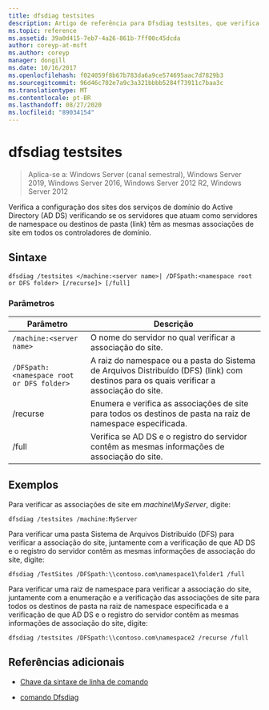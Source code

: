```yaml
---
title: dfsdiag testsites
description: Artigo de referência para Dfsdiag testsites, que verifica a configuração dos sites dos serviços de domínio Active Directory (AD DS) verificando se os servidores que atuam como servidores de namespace ou destinos de pasta (link) têm as mesmas associações de site em todos os controladores de domínio.
ms.topic: reference
ms.assetid: 39a0d415-7eb7-4a26-861b-7ff00c45dcda
author: coreyp-at-msft
ms.author: coreyp
manager: dongill
ms.date: 10/16/2017
ms.openlocfilehash: f024059f8b67b783da6a9ce574695aac7d7829b3
ms.sourcegitcommit: 96d46c702e7a9c3a321bbbb5284f73911c7baa3c
ms.translationtype: MT
ms.contentlocale: pt-BR
ms.lasthandoff: 08/27/2020
ms.locfileid: "89034154"
---
```

# <a name="dfsdiag-testsites"></a>dfsdiag testsites

> Aplica-se a: Windows Server (canal semestral), Windows Server 2019, Windows Server 2016, Windows Server 2012 R2, Windows Server 2012

Verifica a configuração dos sites dos serviços de domínio do Active Directory (AD DS) verificando se os servidores que atuam como servidores de namespace ou destinos de pasta (link) têm as mesmas associações de site em todos os controladores de domínio.

## <a name="syntax"></a>Sintaxe

```
dfsdiag /testsites </machine:<server name>| /DFSpath:<namespace root or DFS folder> [/recurse]> [/full]
```

### <a name="parameters"></a>Parâmetros

| Parâmetro | Descrição |
| --------- | ----------- |
| `/machine:<server name>` | O nome do servidor no qual verificar a associação do site. |
| `/DFSpath:<namespace root or DFS folder>` | A raiz do namespace ou a pasta do Sistema de Arquivos Distribuído (DFS) (link) com destinos para os quais verificar a associação do site. |
| /recurse | Enumera e verifica as associações de site para todos os destinos de pasta na raiz de namespace especificada. |
| /full | Verifica se AD DS e o registro do servidor contêm as mesmas informações de associação do site. |

## <a name="examples"></a>Exemplos

Para verificar as associações de site em *machine\MyServer*, digite:

```
dfsdiag /testsites /machine:MyServer
```

Para verificar uma pasta Sistema de Arquivos Distribuído (DFS) para verificar a associação do site, juntamente com a verificação de que AD DS e o registro do servidor contêm as mesmas informações de associação do site, digite:

```
dfsdiag /TestSites /DFSpath:\\contoso.com\namespace1\folder1 /full
```

Para verificar uma raiz de namespace para verificar a associação do site, juntamente com a enumeração e a verificação das associações de site para todos os destinos de pasta na raiz de namespace especificada e a verificação de que AD DS e o registro do servidor contêm as mesmas informações de associação do site, digite:

```
dfsdiag /testsites /DFSpath:\\contoso.com\namespace2 /recurse /full
```

## <a name="additional-references"></a>Referências adicionais

- [Chave da sintaxe de linha de comando](command-line-syntax-key.md)

- [comando Dfsdiag](dfsdiag.md)
